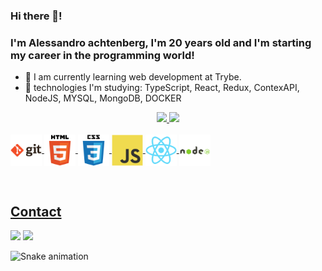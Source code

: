 ### Hi there 👋! 
### I'm Alessandro achtenberg, I'm 20 years old and I'm starting my career in the programming world!

- 🌱 I am currently learning web development at Trybe. 
- 🌱 technologies I'm studying: TypeScript, React, Redux, ContexAPI, NodeJS, MYSQL, MongoDB, DOCKER 

<div align="center">
  <a href="https://github.com/achtenberg16">
  <img height="150em" src="https://github-readme-stats.vercel.app/api?username=achtenberg16&show_icons=true&theme=dracula&include_all_commits=true&count_private=true"/>
  <img height="150em" src="https://github-readme-stats.vercel.app/api/top-langs/?username=achtenberg16&layout=compact&langs_count=7&theme=dracula"/>
</div>    
    
    
<div style="display: inline_block"><br>
  <img align="center" alt="git" height="50" width="" src="/img/git.svg">
  <img align="center" alt="html" height="50" width="" src="/img/html.svg">
  <img align="center" alt="css" height="50" width="" src="/img/css3.svg">
  <img align="center" alt="java-scipt" height="50" src="/img/javascript.svg">
  <img align="center" alt="react" height="50" src="/img/react.svg">
  <img align="center" alt="node" height="50" src="/img/node.svg">
</div>   
  
   
  <br><div> 
  <h2>Contact</h2>
  <a href = "mailto:achtenberg16@gmail.com"><img src="https://img.shields.io/badge/-Gmail-%23333?style=for-the-badge&logo=gmail&logoColor=white" target="_blank"></a>
  <a href="https://br.linkedin.com/in/alessandro-achtenberg-a107a4213" target="_blank"><img src="https://img.shields.io/badge/-LinkedIn-%230077B5?style=for-the-badge&logo=linkedin&logoColor=white" target="_blank"></a> 
  </div>
  

 
 ![Snake animation](https://github.com/achtenberg16/achtenberg16/blob/output/github-contribution-grid-snake.svg)
    
    
    
